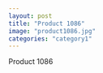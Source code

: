 ```yaml
---
layout: post
title: "Product 1086"
image: "product1086.jpg"
categories: "category1"
---
```

Product 1086
